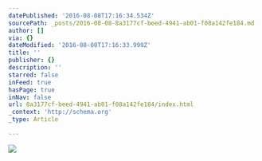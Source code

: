 ```yaml
---
datePublished: '2016-08-08T17:16:34.534Z'
sourcePath: _posts/2016-08-08-8a3177cf-beed-4941-ab01-f08a142fe184.md
author: []
via: {}
dateModified: '2016-08-08T17:16:33.999Z'
title: ''
publisher: {}
description: ''
starred: false
inFeed: true
hasPage: true
inNav: false
url: 8a3177cf-beed-4941-ab01-f08a142fe184/index.html
_context: 'http://schema.org'
_type: Article

---
```

![](https://the-grid-user-content.s3-us-west-2.amazonaws.com/0c4a90ed-0d8e-49ea-86b3-4a3465de3c88.jpg)